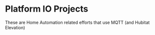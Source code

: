 # Platform IO Projects 

These are Home Automation related efforts that use MQTT (and Hubitat Elevation)
